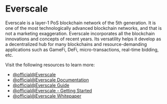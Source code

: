 # Everscale

Everscale is a layer-1 PoS blockchain network of the 5th generation. It is one of the most technologically advanced blockchain networks, and that is not a marketing exaggeration. Everscale incorporates all the blockchain innovations and concepts of recent years. Its versatility helps it develop as a decentralized hub for many blockchains and resource-demanding applications such as GameFi, DeFi, micro-transactions, real-time bidding, etc.

Visit the following resources to learn more:

- [@official@Everscale](https://everscale.network)
- [@official@Everscale Documentation](https://docs.everscale.network/)
- [@official@Everscale Guide](https://everscale.guide/)
- [@official@Everscale - Getting Started](https://everscale.network/getting-started)
- [@official@Everscale Whitepaper](https://everscale.network/docs/everscale-whitepaper.pdf)
